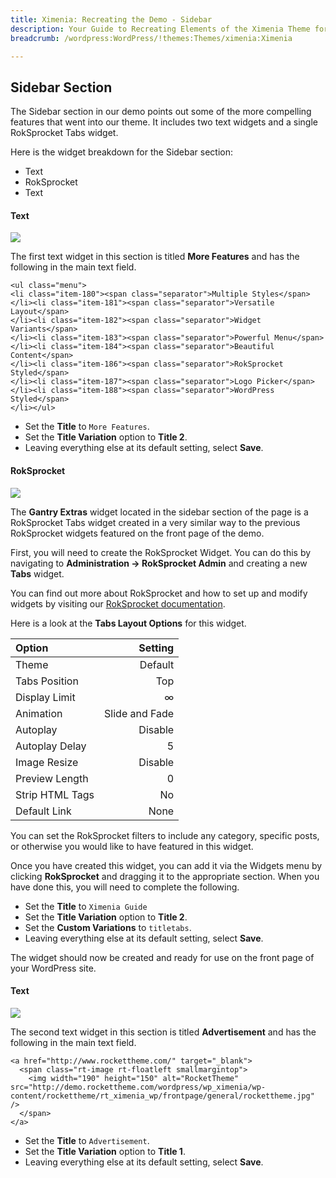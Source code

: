```yaml
---
title: Ximenia: Recreating the Demo - Sidebar
description: Your Guide to Recreating Elements of the Ximenia Theme for WordPress
breadcrumb: /wordpress:WordPress/!themes:Themes/ximenia:Ximenia

---
```


Sidebar Section
-----
The Sidebar section in our demo points out some of the more compelling features that went into our theme. It includes two text widgets and a single RokSprocket Tabs widget.

Here is the widget breakdown for the Sidebar section:

* Text
* RokSprocket
* Text

#### Text
![][demo1]

The first text widget in this section is titled **More Features** and has the following in the main text field.

~~~
<ul class="menu">
<li class="item-180"><span class="separator">Multiple Styles</span>
</li><li class="item-181"><span class="separator">Versatile Layout</span>
</li><li class="item-182"><span class="separator">Widget Variants</span>
</li><li class="item-183"><span class="separator">Powerful Menu</span>
</li><li class="item-184"><span class="separator">Beautiful Content</span>
</li><li class="item-186"><span class="separator">RokSprocket Styled</span>
</li><li class="item-187"><span class="separator">Logo Picker</span>
</li><li class="item-188"><span class="separator">WordPress Styled</span>
</li></ul>
~~~

* Set the **Title** to `More Features`.
* Set the **Title Variation** option to **Title 2**.
* Leaving everything else at its default setting, select **Save**.

#### RokSprocket
![][demo2]

The **Gantry Extras** widget located in the sidebar section of the page is a RokSprocket Tabs widget created in a very similar way to the previous RokSprocket widgets featured on the front page of the demo.

First, you will need to create the RokSprocket Widget. You can do this by navigating to **Administration -> RokSprocket Admin** and creating a new **Tabs** widget. 

You can find out more about RokSprocket and how to set up and modify widgets by visiting our [RokSprocket documentation](../../plugins/roksprocket/).

Here is a look at the **Tabs Layout Options** for this widget.

| Option          |        Setting |  
| :-------------- | -------------: |  
| Theme           |        Default |  
| Tabs Position   |            Top |  
| Display Limit   |              ∞ |  
| Animation       | Slide and Fade |  
| Autoplay        |        Disable |  
| Autoplay Delay  |              5 |  
| Image Resize    |        Disable |  
| Preview Length  |              0 |  
| Strip HTML Tags |             No |  
| Default Link    |           None |  

You can set the RokSprocket filters to include any category, specific posts, or otherwise you would like to have featured in this widget.

Once you have created this widget, you can add it via the Widgets menu by clicking **RokSprocket** and dragging it to the appropriate section. When you have done this, you will need to complete the following.

* Set the **Title** to `Ximenia Guide`
* Set the **Title Variation** option to **Title 2**.
* Set the **Custom Variations** to `titletabs`.
* Leaving everything else at its default setting, select **Save**.

The widget should now be created and ready for use on the front page of your WordPress site.

#### Text
![][demo3]

The second text widget in this section is titled **Advertisement** and has the following in the main text field.

~~~
<a href="http://www.rockettheme.com/" target="_blank">
  <span class="rt-image rt-floatleft smallmargintop">
    <img width="190" height="150" alt="RocketTheme" src="http://demo.rockettheme.com/wordpress/wp_ximenia/wp-content/rockettheme/rt_ximenia_wp/frontpage/general/rockettheme.jpg" />
  </span>
</a>
~~~

* Set the **Title** to `Advertisement`.
* Set the **Title Variation** option to **Title 1**.
* Leaving everything else at its default setting, select **Save**.

[demo1]: assets/demo_widget_7.jpeg
[demo2]: assets/demo_widget_8.jpeg
[demo3]: assets/demo_widget_9.jpeg
[roksprocket]: ../../plugins/roksprocket
